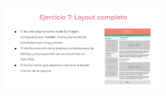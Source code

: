 ![](https://github.com/jorgelpat/practicaModeladoEnCaja/blob/ejercicio_7/storage/img/ejercicio7.png)